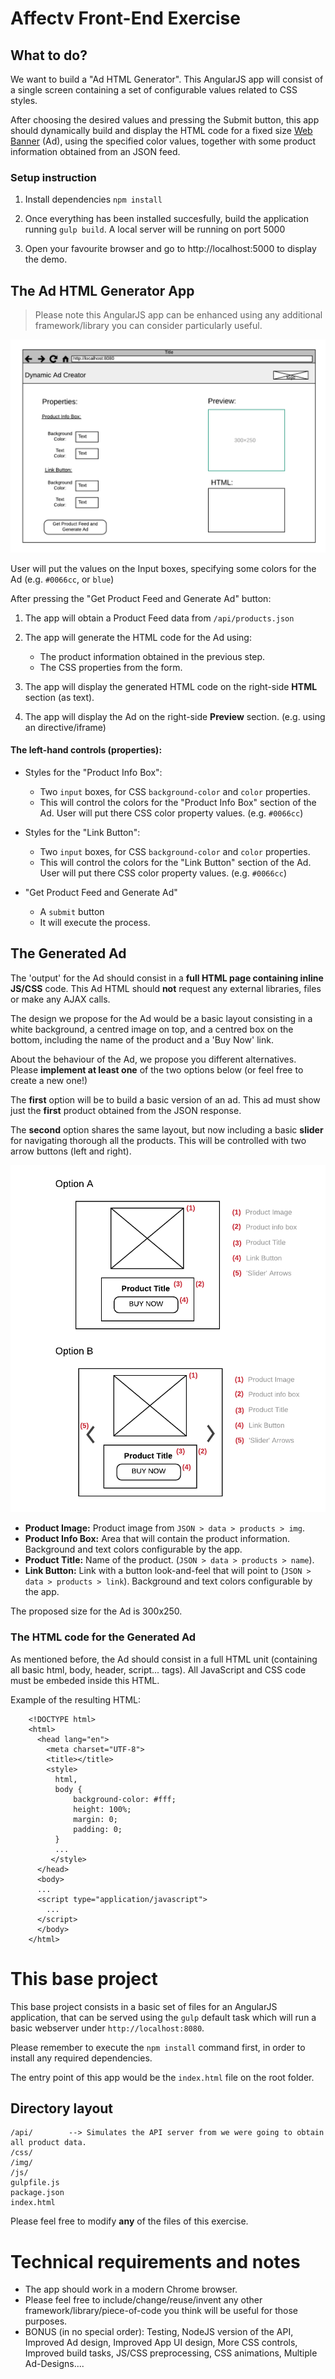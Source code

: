 # Affectv Front-End Exercise

## What to do?

We want to build a "Ad HTML Generator". This AngularJS app will consist of a single screen containing a set of configurable values related to CSS styles.

After choosing the desired values and pressing the Submit button, this app should dynamically build and display the HTML code for a fixed size [Web Banner](https://en.wikipedia.org/wiki/Web_banner) (Ad), using the specified color values, together with some product information obtained from an JSON feed.

### Setup instruction
1) Install dependencies ```npm install```

2) Once everything has been installed succesfully, build the application running ```gulp build```. A local server will be running on port 5000

3) Open your favourite browser and go to http://localhost:5000 to display the demo.
   

## The Ad HTML Generator App

> Please note this AngularJS app can be enhanced using any additional framework/library you can consider particularly useful.

![Page Mockup](page-mockup.png "Page Mockup")

User will put the values on the Input boxes, specifying some colors for the Ad (e.g. `#0066cc`, or `blue`)

After pressing the "Get Product Feed and Generate Ad" button:

1. The app will obtain a Product Feed data from `/api/products.json`

2. The app will generate the HTML code for the Ad using:
    * The product information obtained in the previous step.
    * The CSS properties from the form.

3. The app will display the generated HTML code on the right-side **HTML** section (as text).

4. The app will display the Ad on the right-side **Preview** section. (e.g. using an directive/iframe)

#### The left-hand controls (properties):

* Styles for the "Product Info Box":
    * Two `input` boxes, for CSS `background-color` and `color` properties.
    * This will control the colors for the "Product Info Box" section of the Ad. User will put there CSS color property values. (e.g. `#0066cc`)

* Styles for the "Link Button":
    * Two `input` boxes, for CSS `background-color` and `color` properties.
    * This will control the colors for the "Link Button" section of the Ad. User will put there CSS color property values. (e.g. `#0066cc`)

* "Get Product Feed and Generate Ad"
    * A `submit` button
    * It will execute the process.

## The Generated Ad

The 'output' for the Ad should consist in a **full HTML page containing inline JS/CSS** code. This  Ad HTML should **not** request any external libraries, files or make any AJAX calls.

The design we propose for the Ad would be a basic layout consisting in a white background, a centred image on top, and a centred box on the bottom, including the name of the product and a 'Buy Now' link.

About the behaviour of the Ad, we propose you different alternatives. Please **implement at least one** of the two options below (or feel free to create a new one!)

The **first** option will be to build a basic version of an ad. This ad must show just the **first** product obtained from the JSON response.

The **second** option shares the same layout, but now including a basic **slider** for navigating thorough all the products. This will be controlled with two arrow buttons (left and right).

![Ad Mockup](ad-mockup.png "Ad Mockup")

* **Product Image:** Product image from `JSON > data > products > img`.
* **Product Info Box:** Area that will contain the product information. Background and text colors configurable by the app.
* **Product Title:** Name of the product. (`JSON > data > products > name`).
* **Link Button:** Link with a button look-and-feel that will point to (`JSON > data > products > link`). Background and text colors configurable by the app.

The proposed size for the Ad is 300x250.

### The HTML code for the Generated Ad

As mentioned before, the Ad should consist in a full HTML unit (containing all basic html, body, header, script... tags). All JavaScript and CSS code must be embeded inside this HTML.

   Example of the resulting HTML:

        <!DOCTYPE html>
        <html>
          <head lang="en">
            <meta charset="UTF-8">
            <title></title>
            <style>
              html,
              body {
                  background-color: #fff;
                  height: 100%;
                  margin: 0;
                  padding: 0;
              }
              ...
             </style>
          </head>
          <body>
          ...
          <script type="application/javascript">
            ...
          </script>
          </body>
        </html>

# This base project

This base project consists in a basic set of files for an AngularJS application, that can be served using the `gulp` default task which will run a basic webserver under `http://localhost:8080`.

Please remember to execute the `npm install` command first, in order to install any required dependencies.

The entry point of this app would be the `index.html` file on the root folder.

## Directory layout

    /api/        --> Simulates the API server from we were going to obtain all product data.
    /css/
    /img/
    /js/
    gulpfile.js
    package.json
    index.html

Please feel free to modify **any** of the files of this exercise.

# Technical requirements and notes

* The app should work in a modern Chrome browser.
* Please feel free to include/change/reuse/invent any other framework/library/piece-of-code you think will be useful for those purposes.
* BONUS (in no special order): Testing, NodeJS version of the API, Improved Ad design, Improved App UI design, More CSS controls, Improved build tasks, JS/CSS preprocessing, CSS animations, Multiple Ad-Designs....
